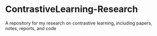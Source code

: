 # ContrastiveLearning-Research
A repository for my research on contrastive learning, including papers, notes, reports, and code

